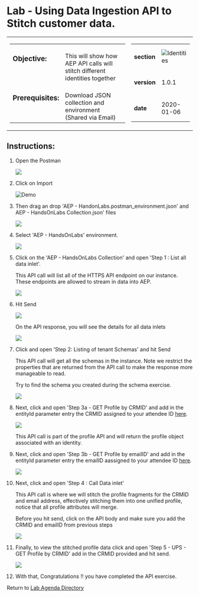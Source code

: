 Lab - Using Data Ingestion API to Stitch customer data.
==========
<table style="border-collapse: collapse; border: none;" class="tab" cellspacing="0" cellpadding="0">

<tr style="border: none;">

<div align="left">
<td width="600" style="border: none;">
<table>
<tbody valign="top">
      <tr width="500">
            <td valign="top"><h3>Objective:</h3></td>
            <td valign="top"><br>This will show how AEP API calls will stitch different identities together 
            </td>
     </tr>
     <tr width="500">
           <td valign="top"><h3>Prerequisites:</h3></td>
           <td valign="top"><br>Download JSON collection and environment (Shared via Email)
           </td>
     </tr>
</tbody>
</table>
</td>
</div>

<div align="right">
<td style="border: none;" valign="top">

<table>
<tbody valign="top">
      <tr>
            <td valign="middle" height="70"><b>section</b></td>
            <td valign="middle" height="70"><img src="https://github.com/adobe/AEP-Hands-on-Labs/blob/master/assets/images/left_hand_nav_menu_adobeio.png?raw=true" alt="Identities"></td>
      </tr>
      <tr>
            <td valign="middle" height="70"><b>version</b></td>
            <td valign="middle" height="70">1.0.1</td>
      </tr>
      <tr>
            <td valign="middle" height="70"><b>date</b></td>
            <td valign="middle" height="70">2020-01-06</td>
      </tr>
</tbody>
</table>
</td>
</div>

</tr>
</table>

Instructions:
-----------------
1. Open the Postman

    <!---
    ![Demo](./images/postmanhome.png)
    --->

    <kbd><img src="./images/postmanhome.png"  /></kdb>


2. Click on Import 


     ![Demo](./images/postmanimport.png)


3. Then drag an drop 'AEP - HandonLabs.postman_environment.json' and AEP - HandsOnLabs Collection.json' files

    <!---
    ![Demo](./images/postmanimport1.png)
    --->

    <kbd><img src="./images/postmanimport1.png"  /></kdb>
     
     
4. Select 'AEP - HandsOnLabs' environment.


    <!---
    ![Demo](./images/postmanenv.png)
    --->

    <kbd><img src="./images/postmanenv.png"  /></kdb>
    
     
     
5. Click on the 'AEP - HandsOnLabs Collection' and open 'Step 1 : List all data inlet'.

    This API call will list all of the HTTPS API endpoint on our instance. These endpoints are allowed to stream in data into AEP. 

    <!---
    ![Demo](./images/postmanstep1.png)
    --->

    <kbd><img src="./images/postmanstep1.png"  /></kdb>
    
    
6. Hit Send

    <!---
    ![Demo](./images/postmansend.png)
    --->

    <kbd><img src="./images/postmansend.png"  /></kdb>

    On the API response, you will see the details for all data inlets

    <!---
    ![Demo](./images/postmanstep1response.png)
    --->

    <kbd><img src="./images/postmanstep1response.png"  /></kdb>


7. Click and open 'Step 2: Listing of tenant Schemas' and hit Send


    This API call will get all the schemas in the instance. Note we restrict the properties that are returned from the API call to make the response more manageable to read.


    Try to find the schema you created during the schema exercise.

    <!---
    ![Demo](./images/postmanstep2.png)
    --->

    <kbd><img src="./images/postmanstep2.png"  /></kdb>



8. Next, click and open 'Step 3a - GET Profile by CRMID' and add in the entityId parameter entry the CRMID assigned to your attendee ID [here](https://raw.githubusercontent.com/adobe/AEP-Hands-on-Labs/master/labs/fsi6/unlinked_fsi.md).

    <!---
    ![Demo](./images/postmanstep3.png)
    --->

    <kbd><img src="./images/postmanstep3.png"  /></kdb>



    This API call is part of the profile API and will return the profile object associated with an identity. 


9. Next, click and open 'Step 3b - GET Profile by emailID' and add in the entityId parameter entry the emailID aassigned to your attendee ID [here](https://raw.githubusercontent.com/adobe/AEP-Hands-on-Labs/master/labs/fsi6/unlinked_fsi.md).
    <!---
    ![Demo](./images/postmanstep3b.png)
    --->

    <kbd><img src="./images/postmanstep3b.png"  /></kdb>


10. Next, click and open 'Step 4 : Call Data inlet'

    This API call is where we will stitch the profile fragments for the CRMID and email address, effectively stitching them into one unified profile, notice that all profile attributes will merge.

    Before you hit send, click on the API body and make sure you add the CRMID and emailID from previous steps

    <!---
    ![Demo](./images/postmanstep4.png)
    --->

    <kbd><img src="./images/postmanstep4.png"  /></kdb>


11. Finally, to view the stitched profile data click and open 'Step 5 - UPS - GET Profile by CRMID' add in the CRMID provided and hit send.

    <!---
    ![Demo](./images/postmanstep5.png)
    --->

    <kbd><img src="./images/postmanstep5.png"  /></kdb>



12. With that, Congratulations !! you have completed the API exercise.


Return to [Lab Agenda Directory](https://github.com/adobe/AEP-Hands-on-Labs/blob/master/labs/fsi6/README.md#lab-agenda)
